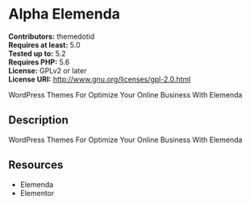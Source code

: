 # Alpha Elemenda

**Contributors:** themedotid \
**Requires at least:** 5.0 \
**Tested up to:** 5.2 \
**Requires PHP:** 5.6 \
**License:** GPLv2 or later \
**License URI:** http://www.gnu.org/licenses/gpl-2.0.html


WordPress Themes For Optimize Your Online Business With Elemenda

## Description

WordPress Themes For Optimize Your Online Business With Elemenda

## Resources

* Elemenda
* Elementor
